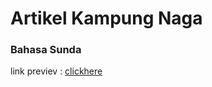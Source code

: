 # Artikel Kampung Naga
### Bahasa Sunda 
link previev : [clickhere](https://dutautes.github.io/artikel-kampung-naga/)
